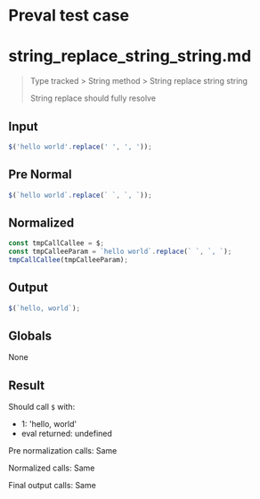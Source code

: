 # Preval test case

# string_replace_string_string.md

> Type tracked > String method > String replace string string
>
> String replace should fully resolve

## Input

`````js filename=intro
$('hello world'.replace(' ', ', '));
`````

## Pre Normal

`````js filename=intro
$(`hello world`.replace(` `, `, `));
`````

## Normalized

`````js filename=intro
const tmpCallCallee = $;
const tmpCalleeParam = `hello world`.replace(` `, `, `);
tmpCallCallee(tmpCalleeParam);
`````

## Output

`````js filename=intro
$(`hello, world`);
`````

## Globals

None

## Result

Should call `$` with:
 - 1: 'hello, world'
 - eval returned: undefined

Pre normalization calls: Same

Normalized calls: Same

Final output calls: Same
